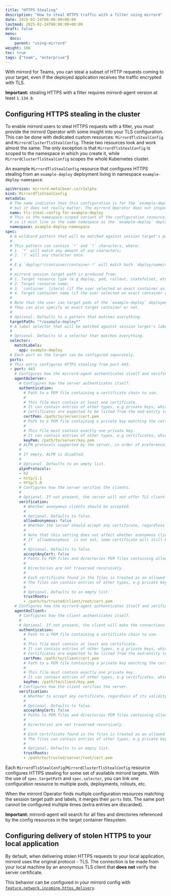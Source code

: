 ```yaml
---
title: "HTTPS Stealing"
description: "How to steal HTTPS traffic with a filter using mirrord"
date: 2025-02-24T00:00:00+00:00
lastmod: 2025-02-24T00:00:00+00:00
draft: false
menu:
  docs:
    parent: "using-mirrord"
weight: 166
toc: true
tags: ["team", "enterprise"]
---
```


With mirrord for Teams, you can steal a subset of HTTP requests coming to your target, even if the deployed application receives the traffic encrypted with TLS.

**Important:** stealing HTTPS with a filter requires mirrord-agent version at least `1.134.0`.

## Configuring HTTPS stealing in the cluster

To enable mirrord users to steal HTTPS requests with a filter, you must provide the mirrord Operator with some insight into your TLS configuration.
This can be done with dedicated custom resources: `MirrordTlsStealConfig` and `MirrordClusterTlsStealConfig`. These two resources look and work almost the same.
The only exception is that `MirrordTlsStealConfig` is scoped to the namespace in which you create it, while `MirrordClusterTlsStealConfig` scopes the whole Kubernetes cluster.

An example `MirrordTlsStealConfig` resource that configures HTTPS stealing from an `example-deploy` deployment living in namespace `example-deploy-namespace`:

```yaml
apiVersion: mirrord.metalbear.co/v1alpha
kind: MirrordTlsStealConfig
metadata:
  # The name indicates that this configuration is for the `example-deploy` deployment,
  # but it does not really matter. The mirrord Operator does not inspect config resources' names. 
  name: tls-steal-config-for-example-deploy
  # This is the namespace-scoped variant of the configuration resource,
  # so it must live in the same namespace as the `example-deploy` deployment.
  namespace: example-deploy-namespace
spec:
  # A wildcard pattern that will be matched against session target's path.
  #
  # This pattern can contain `*` and `?` characters, where:
  # 1. `*` will match any amount of any characters;
  # 2. `?` will any character once.
  #
  # E.g `deploy/*/container/container-?` will match both `deploy/name/container/container-1` and `deploy/another-name/container/container-2`.
  #
  # mirrord session target path is produced from:
  # 1. Target resource type (e.g deploy, pod, rollout, statefulset, etc.);
  # 2. Target resource name;
  # 3. `container` literal (if the user selected an exact container as the target);
  # 4. Target container name (if the user selected an exact container as the target).
  #
  # Note that the user can target pods of the `example-deploy` deployment either indirectly, by targeting the deployment, or directly.
  # They can also specify an exact target container or not.
  #
  # Optional. Defaults to a pattern that matches everything.
  targetPath: "*/example-deploy*"
  # A label selector that will be matched against session target's labels.
  #
  # Optional. Defaults to a selector that matches everything.
  selector:
    matchLabels:
      app: example-deploy
  # Each port on the target can be configured separately.
  ports:
  # This entry configures HTTPS stealing from port 443.
  - port: 443
    # Configures how the mirrord-agent authenticates itself and verifies the clients (original request senders) when acting as a TLS server.
    agentAsServer:
      # Configures how the server authenticates itself.
      authentication:
        # Path to a PEM file containing a certificate chain to use.
        #
        # This file must contain at least one certificate.
        # It can contain entries of other types, e.g private keys, which are ignored.
        # Certificates are expected to be listed from the end-entity to the root.
        certPem: /path/to/server/cert.pem
        # Path to a PEM file containing a private key matching the certificate chain from `certPem`.
        #
        # This file must contain exactly one private key.
        # It can contain entries of other types, e.g certificates, which are ignored.
        keyPem: /path/to/server/key.pem
      # ALPN protocols supported by the server, in order of preference.
      #
      # If empty, ALPN is disabled.
      #
      # Optional. Defaults to en ampty list.
      alpnProtocols:
      - h2
      - http/1.1
      - http/1.0
      # Configures how the server verifies the clients.
      #
      # Optional. If not present, the server will not offer TLS client authentication at all.
      verification:
        # Whether anonymous clients should be accepted.
        #
        # Optional. Defaults to false.
        allowAnonymous: false
        # Whether the server should accept any certificate, regardless of its validity and who signed it.
        #
        # Note that this setting does not affect whether anonymous clients are accepted or not.
        # If `allowAnonymous` is not set, some certificate will still be required.
        #
        # Optional. Defaults to false.
        acceptAnyCert: false
        # Paths to PEM files and directories PEM files containing allowed root certificates.
        #
        # Directories are not traversed recursively.
        #
        # Each certificate found in the files is treated as an allowed root.
        # The files can contain entries of other types, e.g private keys, which are ignored.
        #
        # Optional. Defaults to an empty list.
        trustRoots:
        - /path/to/trusted/client/root/cert.pem
    # Configures how the mirrord-agent authenticates itself and verifies the server (original request destination) when acting as a TLS client.
    agentAsClient:
      # Configures how the client authenticates itself.
      #
      # Optional. If not present, the client will make the connections anonymously.
      authentication:
        # Path to a PEM file containing a certificate chain to use.
        #
        # This file must contain at least one certificate.
        # It can contain entries of other types, e.g private keys, which are ignored.
        # Certificates are expected to be listed from the end-entity to the root.
        certPem: /path/to/client/cert.pem
        # Path to a PEM file containing a private key matching the certificate chain from `certPem`.
        #
        # This file must contain exactly one private key.
        # It can contain entries of other types, e.g certificates, which are ignored.
        keyPem: /path/to/client/key.pem
      # Configures how the client verifies the server.
      verification:
        # Whether to accept any certificate, regardless of its validity and who signed it.
        #
        # Optional. Defaults to false.
        acceptAnyCert: false
        # Paths to PEM files and directories PEM files containing allowed root certificates.
        #
        # Directories are not traversed recursively.
        #
        # Each certificate found in the files is treated as an allowed root.
        # The files can contain entries of other types, e.g private keys, which are ignored.
        #
        # Optional. Defaults to an empty list.
        trustRoots:
        - /path/to/trusted/server/root/cert.pem
```

Each `MirrordTlsStealConfig`/`MirrordClusterTlsStealConfig` resource configures HTTPS stealing for some set of available mirrord targets.
With the use of `spec.targetPath` and `spec.selector`, you can link one configuration resource to multiple pods, deployments, rollouts, etc.

When the mirrord Operator finds multiple configuration resources matching the session target path and labels, it merges their `ports` lists.
The same port cannot be configured multiple times (extra entries are discarded).

**Important:** mirrord-agent will search for all files and directories referenced by the config resources in the target container filesystem.

## Configuring delivery of stolen HTTPS to your local application 

By default, when delivering stolen HTTPS requests to your local application, mirrord uses the original protocol - TLS.
The connection is be made from your local machine by an anonymous TLS client that **does not** verify the server certificate.

This behavior can be configured in your mirrord config with [`feature.network.incoming.https_delivery`](/docs/reference/configuration#feature-network-incoming-https_delivery).
